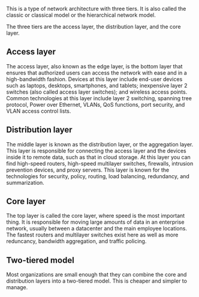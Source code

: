 This is a type of network architecture with three tiers. It is also called the classic or classical model or the hierarchical network model.

The three tiers are the access layer, the distribution layer, and the core layer.

## Access layer
The access layer, also known as the edge layer, is the bottom layer that ensures that authorized users can access the network with ease and in a high-bandwidth fashion. Devices at this layer include end-user devices such as laptops, desktops, smartphones, and tablets; inexpensive layer 2 switches (also called access layer switches); and wireless access points. Common technologies at this layer include layer 2 switching, spanning tree protocol, Power over Ethernet, VLANs, QoS functions, port security, and VLAN access control lists.

## Distribution layer
The middle layer is known as the distribution layer, or the aggregation layer. This layer is responsible for connecting the access layer and the devices inside it to remote data, such as that in cloud storage. At this layer you can find high-speed routers, high-speed multilayer switches, firewalls, intrusion prevention devices, and proxy servers. This layer is known for the technologies for security, policy, routing, load balancing, redundancy, and summarization.

## Core layer
The top layer is called the core layer, where speed is the most important thing. It is responsible for moving large amounts of data in an enterprise network, usually between a datacenter and the main employee locations. The fastest routers and multilayer switches exist here as well as more reduncancy, bandwidth aggregation, and traffic policing.


## Two-tiered model
Most organizations are small enough that they can combine the core and distribution layers into a two-tiered model. This is cheaper and simpler to manage.
